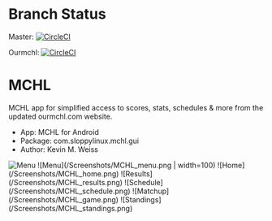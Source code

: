 # Branch Status
Master: [![CircleCI](https://circleci.com/gh/unomar/MCHL.svg?style=svg)](https://circleci.com/gh/unomar/MCHL)

Ourmchl: [![CircleCI](https://circleci.com/gh/unomar/MCHL/tree/ourmchl.svg?style=svg)](https://circleci.com/gh/unomar/MCHL/tree/ourmchl)

# MCHL
MCHL app for simplified access to scores, stats, schedules & more from the updated ourmchl.com website.

- App: MCHL for Android
- Package: com.sloppylinux.mchl.gui
- Author: Kevin M. Weiss


<img src="/Screenshots/MCHL_menu" alt="Menu" width="48">
![Menu](/Screenshots/MCHL_menu.png | width=100)
![Home](/Screenshots/MCHL_home.png)
![Results](/Screenshots/MCHL_results.png)
![Schedule](/Screenshots/MCHL_schedule.png)
![Matchup](/Screenshots/MCHL_game.png)
![Standings](/Screenshots/MCHL_standings.png)
